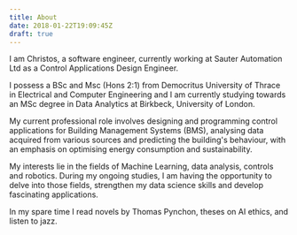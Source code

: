 ```yaml
---
title: About
date: 2018-01-22T19:09:45Z
draft: true
---
```

I am Christos, a software engineer, currently working at Sauter Automation Ltd as a
Control Applications Design Engineer.

I possess a BSc and Msc (Hons 2:1) from Democritus University of Thrace in
Electrical and Computer Engineering and
I am currently studying towards
an MSc degree in Data Analytics at Birkbeck, University of London.

My current professional role involves
designing and programming control applications for Building Management Systems (BMS),
analysing data acquired from various sources and predicting the building's behaviour,
with an emphasis on optimising energy consumption and sustainability.

My interests lie in the fields of Machine Learning, data analysis, controls and robotics.
During my ongoing studies, I am having the opportunity to delve into those fields,
strengthen my data science skills and develop fascinating applications.

In my spare time I read novels by Thomas Pynchon, theses on AI ethics,
and listen to jazz.
